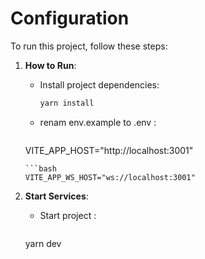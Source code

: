 # Configuration
To run this project, follow these steps:

1. **How to Run**:
   - Install project dependencies:
     ```bash
     yarn install
     ```
   - renam env.example to .env :
     ```bash
    VITE_APP_HOST="http://localhost:3001"
     ```
     ```bash
    VITE_APP_WS_HOST="ws://localhost:3001"
     ```
     
2. **Start Services**:
   - Start project :
     ```bash
    yarn dev
     ```